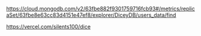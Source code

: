 https://cloud.mongodb.com/v2/63fbe882f9301759716fcb93#/metrics/replicaSet/63fbe8e63cc83d4151e47ef8/explorer/DiceyDB/users_data/find

https://vercel.com/silents100/dice